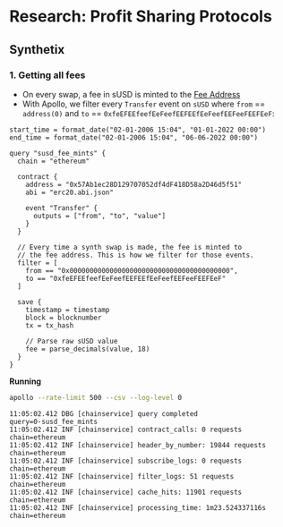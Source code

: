 # Research: Profit Sharing Protocols

## Synthetix

### 1. Getting all fees
* On every swap, a fee in sUSD is minted to the [Fee Address](https://etherscan.io/address/0xfeefeefeefeefeefeefeefeefeefeefeefeefeef)
* With Apollo, we filter every `Transfer` event on `sUSD` where `from` == `address(0)`
and `to` == `0xfeEFEEfeefEeFeefEEFEEfEeFeefEEFeeFEEFEeF`:

```hcl
start_time = format_date("02-01-2006 15:04", "01-01-2022 00:00")
end_time = format_date("02-01-2006 15:04", "06-06-2022 00:00")

query "susd_fee_mints" {
  chain = "ethereum"

  contract {
    address = "0x57Ab1ec28D129707052df4dF418D58a2D46d5f51"
    abi = "erc20.abi.json"

    event "Transfer" {
      outputs = ["from", "to", "value"]
    }
  }

  // Every time a synth swap is made, the fee is minted to
  // the fee address. This is how we filter for those events.
  filter = [
    from == "0x0000000000000000000000000000000000000000",
    to == "0xfeEFEEfeefEeFeefEEFEEfEeFeefEEFeeFEEFEeF"
  ]

  save {
    timestamp = timestamp
    block = blocknumber
    tx = tx_hash

    // Parse raw sUSD value
    fee = parse_decimals(value, 18)
  }
}
```

**Running**
```bash
apollo --rate-limit 500 --csv --log-level 0 
```
```
11:05:02.412 DBG [chainservice] query completed                query=0-susd_fee_mints
11:05:02.412 INF [chainservice] contract_calls: 0 requests     chain=ethereum
11:05:02.412 INF [chainservice] header_by_number: 19844 requests chain=ethereum
11:05:02.412 INF [chainservice] subscribe_logs: 0 requests     chain=ethereum
11:05:02.412 INF [chainservice] filter_logs: 51 requests       chain=ethereum
11:05:02.412 INF [chainservice] cache_hits: 11901 requests     chain=ethereum
11:05:02.412 INF [chainservice] processing_time: 1m23.524337116s chain=ethereum
```